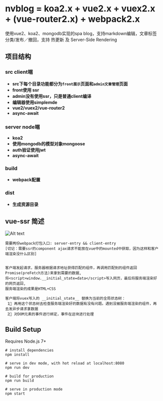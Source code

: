 # nvblog = koa2.x + vue2.x + vuex2.x + (vue-router2.x) + webpack2.x
使用vue2、koa2、mongodb实现的spa blog，支持markdown编辑，文章标签分类/发布／撤回，支持 热更新 及 Server-Side Rendering

## 项目结构
### src  client端
- **src下每个目录功能都分为`front展示`页面和`admin文章管理`页面**
- **front使用 ssr**
- **admin没有使用ssr，只是普通client编译**
- **编辑器使用simplemde**
- **vue2/vuex2/vue-router2**
- **async-await**

### server node端
- **koa2**
- **使用mongodb的模型对象mongoose**
- **auth验证使用jwt**
- **async-await**

### build
- **webpack配置**

### dist
- **生成资源目录**

## vue-ssr 简述
![Alt text](https://cloud.githubusercontent.com/assets/499550/17607895/786a415a-5fee-11e6-9c11-45a2cfdf085c.png)
```
需要两份webpack打包入口: server-entry && client-entry
[切记：需要ssr的component ajax请求不能放在vue中的mounted中获取，因为这样和客户端渲染没什么区别]


客户端发起请求，服务器根据请求地址获得匹配的组件，再调用匹配到的组件返回Promise(preFetch方法)来拿到需要的数据,
将<script>window.__initial_state=data</script>写入网页，最后将服务端渲染好的网页返回,
服务端渲染的成果是HTML+CSS

客户端将vuex写入的 __initial_state__ 替换为当前的全局状态树：
 1⃣ 再用这个状态树去检查服务端渲染好的数据有没有问题。遇到没被服务端渲染的组件，再去发异步请求拿数据
 2⃣ 对DOM元素的事件进行绑定，事件在这块进行处理
```

## Build Setup
Requires Node.js 7+

```
# install dependencies
npm install

# serve in dev mode, with hot reload at localhost:8080
npm run dev

# build for production
npm run build

# serve in production mode
npm start
```

